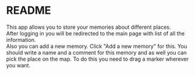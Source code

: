 README
=====================

This app allows you to store your memories about different places.  
After logging in you will be redirected to the main page with list of all the information.  
Also you can add a new memory. Click "Add a new memory" for this. You should write a name and a comment for this memory and as well you can pick the place on the map. To do this you need to drag a marker wherever you want.  


